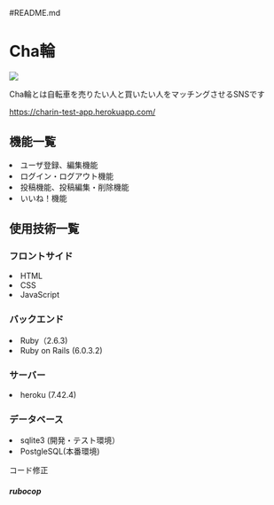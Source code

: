 #README.md
<h1>Cha輪</h1>
<img src = "https://user-images.githubusercontent.com/67270032/88800419-164abe80-d1e3-11ea-9ee0-ab7e5f28e2de.png">
<p>Cha輪とは自転車を売りたい人と買いたい人をマッチングさせるSNSです</p>
<a href = "https://charin-test-app.herokuapp.com/">https://charin-test-app.herokuapp.com/</a>

<h2>機能一覧</h2>
<li>ユーザ登録、編集機能</li>
<li>ログイン・ログアウト機能</li>
<li>投稿機能、投稿編集・削除機能</li>
<li>いいね！機能</li>

<h2>使用技術一覧</h2>

<h3>フロントサイド</h3>
<li>HTML</li>
<li>CSS</li>
<li>JavaScript</li>

<h3>バックエンド</h3>
<li>Ruby（2.6.3)</li>
<li>Ruby on Rails (6.0.3.2)</li>

<h3>サーバー</h3>
<li>heroku (7.42.4)</li>

<h3>データベース</h3>
<li>sqlite3 (開発・テスト環境）</li>
<li>PostgleSQL(本番環境)</li>

コード修正
<h5>rubocop</h5>
